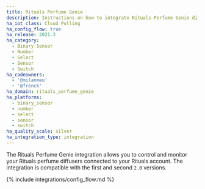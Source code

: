 ```yaml
---
title: Rituals Perfume Genie
description: Instructions on how to integrate Rituals Perfume Genie diffusers within Home Assistant.
ha_iot_class: Cloud Polling
ha_config_flow: true
ha_release: 2021.3
ha_category:
  - Binary Sensor
  - Number
  - Select
  - Sensor
  - Switch
ha_codeowners:
  - '@milanmeu'
  - '@frenck'
ha_domain: rituals_perfume_genie
ha_platforms:
  - binary_sensor
  - number
  - select
  - sensor
  - switch
ha_quality_scale: silver
ha_integration_type: integration
---
```


The Rituals Perfume Genie integration allows you to control and monitor your Rituals perfume diffusers connected to your Rituals account. The integration is compatible with the first and second `2.0` versions.

{% include integrations/config_flow.md %}
